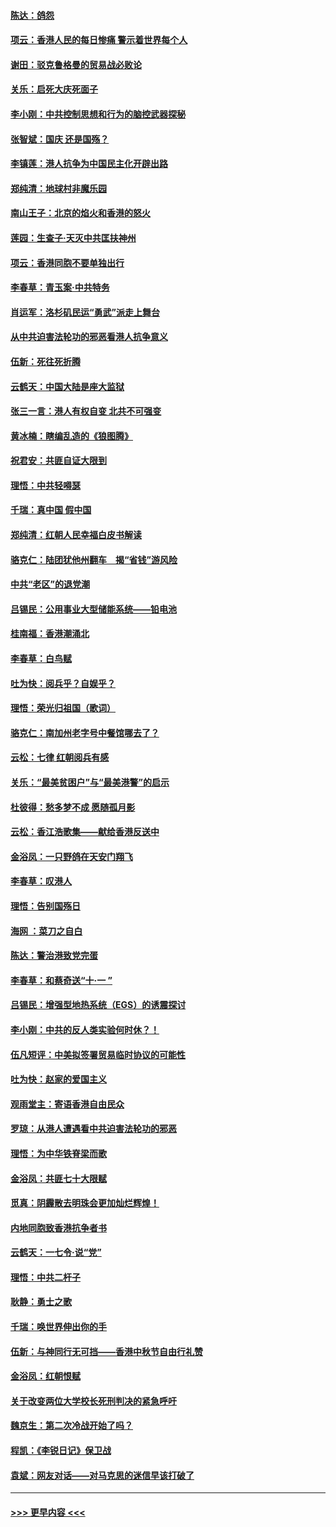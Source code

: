 #### [陈达：鸽怨](../pages/nsc993/n11561879.md?t=10021655) 
#### [项云：香港人民的每日惨痛  警示着世界每个人](../pages/nsc993/n11559273.md?t=10021655) 
#### [谢田：驳克鲁格曼的贸易战必败论](../pages/nsc993/n11555840.md?t=10021655) 
#### [关乐：启死大庆死面子](../pages/nsc993/n11556823.md?t=10021655) 
#### [李小刚：中共控制思想和行为的脑控武器探秘](../pages/nsc993/n11556776.md?t=10021655) 
#### [张智斌：国庆  还是国殇？](../pages/nsc993/n11556617.md?t=10021655) 
#### [李镇莲：港人抗争为中国民主化开辟出路](../pages/nsc993/n11556570.md?t=10021655) 
#### [郑纯清：地球村非魔乐园](../pages/nsc993/n11555415.md?t=10021655) 
#### [南山王子：北京的焰火和香港的怒火](../pages/nsc993/n11555318.md?t=10021655) 
#### [莲园：生查子·天灭中共匡扶神州](../pages/nsc993/n11555302.md?t=10021655) 
#### [项云：香港同胞不要单独出行](../pages/nsc993/n11555276.md?t=10021655) 
#### [李春草：青玉案‧中共特务](../pages/nsc993/n11552356.md?t=10021655) 
#### [肖运军：洛杉矶民运“勇武”派走上舞台](../pages/nsc993/n11551595.md?t=10021655) 
#### [从中共迫害法轮功的邪恶看港人抗争意义](../pages/nsc993/n11540858.md?t=10021655) 
#### [伍新：死往死折腾](../pages/nsc993/n11550174.md?t=10021655) 
#### [云鹤天：中国大陆是座大监狱](../pages/nsc993/n11550155.md?t=10021655) 
#### [张三一言：港人有权自变 北共不可强变](../pages/nsc993/n11550132.md?t=10021655) 
#### [黄冰楠：瞎编乱造的《狼图腾》](../pages/nsc993/n11550082.md?t=10021655) 
#### [祝君安：共匪自证大限到](../pages/nsc993/n11550041.md?t=10021655) 
#### [理悟：中共轻嘚瑟](../pages/nsc993/n11547978.md?t=10021655) 
#### [千瑞：真中国 假中国](../pages/nsc993/n11547865.md?t=10021655) 
#### [郑纯清：红朝人民幸福白皮书解读](../pages/nsc993/n11547499.md?t=10021655) 
#### [骆克仁：陆团犹他州翻车　揭“省钱”游风险](../pages/nsc993/n11546977.md?t=10021655) 
#### [中共“老区”的退党潮](../pages/nsc993/n11545995.md?t=10021655) 
#### [吕锡民：公用事业大型储能系统——铅电池](../pages/nsc993/n11545701.md?t=10021655) 
#### [桂南福：香港潮涌北](../pages/nsc993/n11545682.md?t=10021655) 
#### [李春草：白鸟赋](../pages/nsc993/n11545663.md?t=10021655) 
#### [吐为快：阅兵乎？自娱乎？](../pages/nsc993/n11545625.md?t=10021655) 
#### [理悟：荣光归祖国（歌词）](../pages/nsc993/n11545616.md?t=10021655) 
#### [骆克仁：南加州老字号中餐馆哪去了？](../pages/nsc993/n11545120.md?t=10021655) 
#### [云松：七律 红朝阅兵有感](../pages/nsc993/n11542394.md?t=10021655) 
#### [关乐：“最美贫困户”与“最美港警”的启示](../pages/nsc993/n11542252.md?t=10021655) 
#### [杜彼得：愁多梦不成 愿随孤月影](../pages/nsc993/n11540296.md?t=10021655) 
#### [云松：香江浩歌集——献给香港反送中](../pages/nsc993/n11540149.md?t=10021655) 
#### [金浴凤：一只野鸽在天安门翔飞](../pages/nsc993/n11540280.md?t=10021655) 
#### [李春草：叹港人](../pages/nsc993/n11540119.md?t=10021655) 
#### [理悟：告别国殇日](../pages/nsc993/n11539610.md?t=10021655) 
#### [海网 ：菜刀之自白](../pages/nsc993/n11539597.md?t=10021655) 
#### [陈达：警治港致党完蛋](../pages/nsc993/n11538127.md?t=10021655) 
#### [李春草：和蔡奇送“十·一 ”](../pages/nsc993/n11537810.md?t=10021655) 
#### [吕锡民：增强型地热系统（EGS）的诱震探讨](../pages/nsc993/n11537765.md?t=10021655) 
#### [李小刚：中共的反人类实验何时休？！](../pages/nsc993/n11537669.md?t=10021655) 
#### [伍凡短评：中美拟签署贸易临时协议的可能性](../pages/nsc993/n11536773.md?t=10021655) 
#### [吐为快：赵家的爱国主义](../pages/nsc993/n11536750.md?t=10021655) 
#### [观雨堂主：寄语香港自由民众](../pages/nsc993/n11536735.md?t=10021655) 
#### [罗琼：从港人遭遇看中共迫害法轮功的邪恶](../pages/nsc993/n11507862.md?t=10021655) 
#### [理悟：为中华铁脊梁而歌](../pages/nsc993/n11534458.md?t=10021655) 
#### [金浴凤：共匪七十大限赋](../pages/nsc993/n11534434.md?t=10021655) 
#### [觅真：阴霾散去明珠会更加灿烂辉煌！](../pages/nsc993/n11531858.md?t=10021655) 
#### [内地同胞致香港抗争者书](../pages/nsc993/n11531645.md?t=10021655) 
#### [云鹤天：一七令‧说“党”](../pages/nsc993/n11529099.md?t=10021655) 
#### [理悟：中共二杆子](../pages/nsc993/n11529046.md?t=10021655) 
#### [耿静：勇士之歌](../pages/nsc993/n11527562.md?t=10021655) 
#### [千瑞：唤世界伸出你的手](../pages/nsc993/n11526942.md?t=10021655) 
#### [伍新：与神同行无可挡——香港中秋节自由行礼赞](../pages/nsc993/n11526801.md?t=10021655) 
#### [金浴凤：红朝恨赋](../pages/nsc993/n11524312.md?t=10021655) 
#### [关于改变两位大学校长死刑判决的紧急呼吁](../pages/nsc993/n11524103.md?t=10021655) 
#### [魏京生：第二次冷战开始了吗？](../pages/nsc993/n11524023.md?t=10021655) 
#### [程凯：《李锐日记》保卫战](../pages/nsc993/n11522922.md?t=10021655) 
#### [袁斌：网友对话——对马克思的迷信早该打破了](../pages/nsc993/n11522561.md?t=10021655) 

----
#### [ >>> 更早内容 <<< ](../indexes/nsc993-earlier.md)
